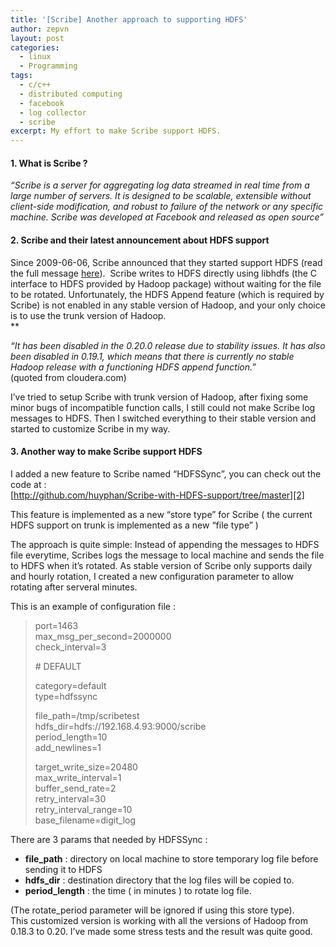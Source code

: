 ```yaml
---
title: '[Scribe] Another approach to supporting HDFS'
author: zepvn
layout: post
categories:
  - linux
  - Programming
tags:
  - c/c++
  - distributed computing
  - facebook
  - log collector
  - scribe
excerpt: My effort to make Scribe support HDFS.
---
```

#### 1. What is Scribe ?

*&#8220;Scribe is a server for aggregating log data streamed in real time from a large number of servers. It is designed to be scalable, extensible without client-side modification, and robust to failure of the network or any specific machine. Scribe was developed at Facebook and released as open source&#8221;*

#### 2. Scribe and their latest announcement about HDFS support

Since 2009-06-06, Scribe announced that they started support HDFS (read the full message [here][1]).  Scribe writes to HDFS directly using libhdfs (the C interface to HDFS provided by Hadoop package) without waiting for the file to be rotated. Unfortunately, the HDFS Append feature (which is required by Scribe) is not enabled in any stable version of Hadoop, and your only choice is to use the trunk version of Hadoop.  
**

*&#8220;It has been disabled in the 0.20.0 release due to stability issues. It has also been disabled in 0.19.1, which means that there is currently no stable Hadoop release with a functioning HDFS append function.&#8221;*  
(quoted from cloudera.com)

I&#8217;ve tried to setup Scribe with trunk version of Hadoop, after fixing some minor bugs of incompatible function calls, I still could not make Scribe log messages to HDFS. Then I switched everything to their stable version and started to customize Scribe in my way.

#### 3. Another way to make Scribe support HDFS

I added a new feature to Scribe named &#8220;HDFSSync&#8221;, you can check out the code at :  
[http://github.com/huyphan/Scribe-with-HDFS-support/tree/master][2]

This feature is implemented as a new &#8220;store type&#8221; for Scribe ( the current HDFS support on trunk is implemented as a new &#8220;file type&#8221; )

The approach is quite simple: Instead of appending the messages to HDFS file everytime, Scribes logs the message to local machine and sends the file to HDFS when it&#8217;s rotated. As stable version of Scribe only supports daily and hourly rotation, I created a new configuration parameter to allow rotating after serveral minutes.

This is an example of configuration file :

> port=1463  
> max\_msg\_per_second=2000000  
> check_interval=3
> 
> \# DEFAULT
> 
> <store>
> 
> category=default  
> type=hdfssync
> 
> file_path=/tmp/scribetest  
> hdfs_dir=hdfs://192.168.4.93:9000/scribe  
> period_length=10  
> add_newlines=1
> 
> target\_write\_size=20480  
> max\_write\_interval=1  
> buffer\_send\_rate=2  
> retry_interval=30  
> retry\_interval\_range=10  
> base\_filename=digit\_log
> 
> </store>

There are 3 params that needed by HDFSSync :  
- **file_path** : directory on local machine to store temporary log file before sending it to HDFS  
- **hdfs_dir** : destination directory that the log files will be copied to.  
- **period_length** : the time ( in minutes ) to rotate log file.

(The rotate_period parameter will be ignored if using this store type).  
This customized version is working with all the versions of Hadoop from 0.18.3 to 0.20. I&#8217;ve made some stress tests and the result was quite good.

 [1]: http://sourceforge.net/forum/forum.php?forum_id=962339
 [2]: http://github.com/huyphan/Scribe-with-HDFS-support/tree/master "http://github.com/huyphan/Scribe-with-HDFS-support/tree/master"
